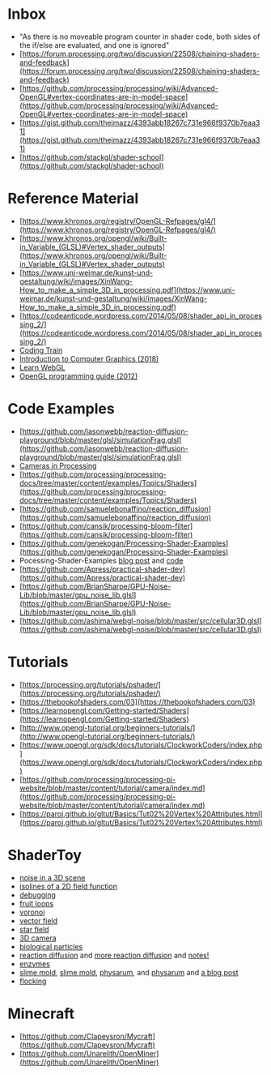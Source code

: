 # Inbox
- "As there is no moveable program counter in shader code, both sides of the if/else are evaluated, and one is ignored"
- [https://forum.processing.org/two/discussion/22508/chaining-shaders-and-feedback](https://forum.processing.org/two/discussion/22508/chaining-shaders-and-feedback)
- [https://github.com/processing/processing/wiki/Advanced-OpenGL#vertex-coordinates-are-in-model-space](https://github.com/processing/processing/wiki/Advanced-OpenGL#vertex-coordinates-are-in-model-space)
- [https://gist.github.com/thejmazz/4393abb18267c731e966f9370b7eaa31](https://gist.github.com/thejmazz/4393abb18267c731e966f9370b7eaa31)
- [https://github.com/stackgl/shader-school](https://github.com/stackgl/shader-school)

# Reference Material

- [https://www.khronos.org/registry/OpenGL-Refpages/gl4/](https://www.khronos.org/registry/OpenGL-Refpages/gl4/)
- [https://www.khronos.org/opengl/wiki/Built-in_Variable_(GLSL)#Vertex_shader_outputs](https://www.khronos.org/opengl/wiki/Built-in_Variable_(GLSL)#Vertex_shader_outputs)
- [https://www.uni-weimar.de/kunst-und-gestaltung/wiki/images/XinWang-How_to_make_a_simple_3D_in_processing.pdf](https://www.uni-weimar.de/kunst-und-gestaltung/wiki/images/XinWang-How_to_make_a_simple_3D_in_processing.pdf)
- [https://codeanticode.wordpress.com/2014/05/08/shader_api_in_processing_2/](https://codeanticode.wordpress.com/2014/05/08/shader_api_in_processing_2/)
- [Coding Train](https://www.youtube.com/playlist?list=PLRqwX-V7Uu6bPhi8sS1hHJ77n3zRO9FR_)
- [Introduction to Computer Graphics (2018)](http://math.hws.edu/graphicsbook/index.html)
- [Learn WebGL](http://learnwebgl.brown37.net/index.html)
- [OpenGL programming guide (2012)](http://www.glprogramming.com/red/)

# Code Examples
- [https://github.com/jasonwebb/reaction-diffusion-playground/blob/master/glsl/simulationFrag.glsl](https://github.com/jasonwebb/reaction-diffusion-playground/blob/master/glsl/simulationFrag.glsl)
- [Cameras in Processing](https://behreajj.medium.com/cameras-in-processing-2d-and-3d-dc45fd03662c)
- [https://github.com/processing/processing-docs/tree/master/content/examples/Topics/Shaders](https://github.com/processing/processing-docs/tree/master/content/examples/Topics/Shaders)
- [https://github.com/samuelebonaffino/reaction_diffusion](https://github.com/samuelebonaffino/reaction_diffusion)
- [https://github.com/cansik/processing-bloom-filter](https://github.com/cansik/processing-bloom-filter)
- [https://github.com/genekogan/Processing-Shader-Examples](https://github.com/genekogan/Processing-Shader-Examples)
- Pocessing-Shader-Examples [blog post](https://atduskgreg.github.io/Processing-Shader-Examples/) and [code](https://github.com/atduskgreg/Processing-Shader-Examples)
- [https://github.com/Apress/practical-shader-dev](https://github.com/Apress/practical-shader-dev)
- [https://github.com/BrianSharpe/GPU-Noise-Lib/blob/master/gpu_noise_lib.glsl](https://github.com/BrianSharpe/GPU-Noise-Lib/blob/master/gpu_noise_lib.glsl)
- [https://github.com/ashima/webgl-noise/blob/master/src/cellular3D.glsl](https://github.com/ashima/webgl-noise/blob/master/src/cellular3D.glsl)

# Tutorials
- [https://processing.org/tutorials/pshader/](https://processing.org/tutorials/pshader/)
- [https://thebookofshaders.com/03](https://thebookofshaders.com/03)
- [https://learnopengl.com/Getting-started/Shaders](https://learnopengl.com/Getting-started/Shaders)
- [http://www.opengl-tutorial.org/beginners-tutorials/](http://www.opengl-tutorial.org/beginners-tutorials/)
- [https://www.opengl.org/sdk/docs/tutorials/ClockworkCoders/index.php](https://www.opengl.org/sdk/docs/tutorials/ClockworkCoders/index.php)
- [https://github.com/processing/processing-pi-website/blob/master/content/tutorial/camera/index.md](https://github.com/processing/processing-pi-website/blob/master/content/tutorial/camera/index.md)
- [https://paroj.github.io/gltut/Basics/Tut02%20Vertex%20Attributes.html](https://paroj.github.io/gltut/Basics/Tut02%20Vertex%20Attributes.html)

# ShaderToy
- [noise in a 3D scene](https://www.shadertoy.com/view/XttSz2)
- [isolines of a 2D field function](https://www.shadertoy.com/view/WtfGDX)
- [debugging](https://www.shadertoy.com/view/lt3GRj)
- [fruit loops](https://glslfan.com/?channel=-LghIxTiC_IQy-Xr5D7S&viewer=true)
- [voronoi](https://www.shadertoy.com/view/ltVcWy)
- [vector field](https://www.shadertoy.com/view/4s23DG)
- [star field](https://www.shadertoy.com/view/MdlXWr)
- [3D camera](https://www.shadertoy.com/view/wdffWj)
- [biological particles](https://www.shadertoy.com/view/3tBGzh) 
- [reaction diffusion](https://www.shadertoy.com/view/wdfXWf) and [more reaction diffusion](https://www.shadertoy.com/view/wdyXzd) and [notes!](https://wyattflanders.com/MeAndMyNeighborhood.pdf)
- [enzymes](https://www.shadertoy.com/view/WlS3WD)
- [slime mold](https://www.shadertoy.com/view/WtBcDG), [slime mold](https://www.shadertoy.com/view/3tjfzh), [physarum](https://www.shadertoy.com/view/tlKGDh), and [physarum](https://www.shadertoy.com/view/wtKGW1) and [a blog post](https://michaelmoroz.github.io/Reintegration-Tracking/)
- [flocking](https://www.shadertoy.com/view/WdSfzD)

# Minecraft
- [https://github.com/Clapeysron/Mycraft](https://github.com/Clapeysron/Mycraft)
- [https://github.com/Unarelith/OpenMiner](https://github.com/Unarelith/OpenMiner)
